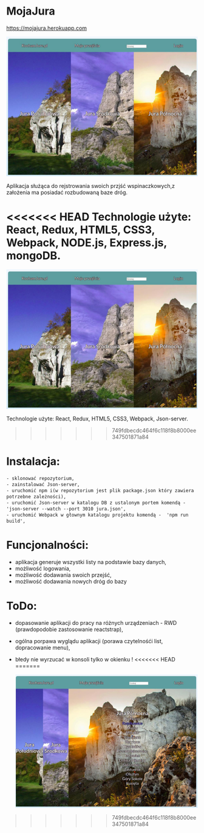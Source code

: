 #   MojaJura

https://mojajura.herokuapp.com

![Alt text](
     https://github.com/Luqapo/MojaJura/blob/master/img/Zrzut%20ekranu%20z%202018-09-19%2016-18-51%20%5Bwww.imagesplitter.net%5D.jpeg
    )

Aplikacja służąca do rejstrowania swoich przjść wspinaczkowych,z założenia ma posiadać rozbudowaną baze dróg.

<<<<<<< HEAD
Technologie użyte: React, Redux, HTML5, CSS3, Webpack, NODE.js, Express.js, mongoDB.
=======
![Alt text](
     https://github.com/Luqapo/MojaJura/blob/master/img/Zrzut%20ekranu%20z%202018-09-19%2016-18-51%20%5Bwww.imagesplitter.net%5D.jpeg
    )

Technologie użyte: React, Redux, HTML5, CSS3, Webpack, Json-server.
>>>>>>> 749fdbecdc464f6c118f8b8000ee347501871a84

# Instalacja: 
    - sklonować repozytorium,
    - zainstalować Json-server,
    - uruchomić npm i(w repozytorium jest plik package.json który zawiera potrzebne zależności),
    - uruchomić Json-server w katalogu DB z ustalonym portem komendą -  'json-server --watch --port 3010 jura.json',
    - uruchomić Webpack w głownym katalogu projektu komendą -  'npm run build',
    
# Funcjonalności:
  - aplikacja generuje wszystki listy na podstawie bazy danych,
  - możliwość logowania,
  - możliwość dodawania swoich przejść,
  - możliwość dodawania nowych dróg do bazy


# ToDo:
- dopasowanie aplikacji do pracy na różnych urządzeniach - RWD (prawdopodobie zastosowanie reactstrap),
- ogólna porpawa wyglądu aplikacji (porawa czytelnośći list, dopracowanie menu),
- błedy nie wyrzucać w konsoli tylko w okienku !
<<<<<<< HEAD
=======
 

  ![alt text](https://github.com/Luqapo/MojaJura/blob/master/img/Zrzut%20ekranu%20z%202018-09-19%2016-19-33%20%5Bwww.imagesplitter.net%5D.jpeg)
>>>>>>> 749fdbecdc464f6c118f8b8000ee347501871a84
